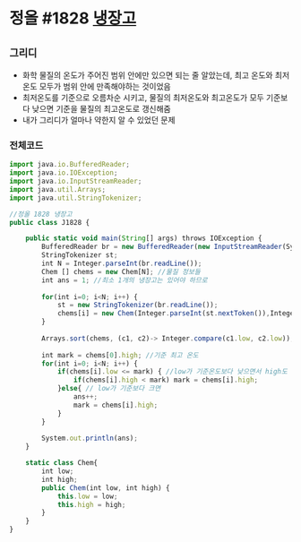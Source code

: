 # 정올 #1828 [냉장고](http://jungol.co.kr/bbs/board.php?bo_table=pbank&wr_id=1101&sca=30)
`그리디`
---
- 화학 물질의 온도가 주어진 범위 안에만 있으면 되는 줄 알았는데, 최고 온도와 최저 온도 모두가 범위 안에 만족해야하는 것이었음
- 최저온도를 기준으로 오름차순 시키고, 물질의 최저온도와 최고온도가 모두 기준보다 낮으면 기준을 물질의 최고온도로 갱신해줌
- 내가 그리디가 얼마나 약한지 알 수 있었던 문제

### 전체코드
```jsx
import java.io.BufferedReader;
import java.io.IOException;
import java.io.InputStreamReader;
import java.util.Arrays;
import java.util.StringTokenizer;

//정올 1828 냉장고
public class J1828 {

	public static void main(String[] args) throws IOException {
		BufferedReader br = new BufferedReader(new InputStreamReader(System.in));
		StringTokenizer st;
		int N = Integer.parseInt(br.readLine());
		Chem [] chems = new Chem[N]; //물질 정보들
		int ans = 1; //최소 1개의 냉장고는 있어야 하므로
		
		for(int i=0; i<N; i++) {
			st = new StringTokenizer(br.readLine());
			chems[i] = new Chem(Integer.parseInt(st.nextToken()),Integer.parseInt(st.nextToken()));
		}
		
		Arrays.sort(chems, (c1, c2)-> Integer.compare(c1.low, c2.low)); //low에 따라서 오름차순 정렬
		
		int mark = chems[0].high; //기준 최고 온도
		for(int i=0; i<N; i++) {
			if(chems[i].low <= mark) { //low가 기준온도보다 낮으면서 high도 낮으면 high를 기준으로 갱신
				if(chems[i].high < mark) mark = chems[i].high;
			}else{ // low가 기준보다 크면
				ans++;
				mark = chems[i].high;
			}
		}
		
		System.out.println(ans);
	}

	static class Chem{
		int low;
		int high;
		public Chem(int low, int high) {
			this.low = low;
			this.high = high;
		}
	}
}

```
